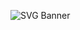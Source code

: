 ![SVG Banner](https://svg-banners.vercel.app/api?type=glitch&text1=Hey%20there,%20I%27m%20Jack&width=1100&height=300)